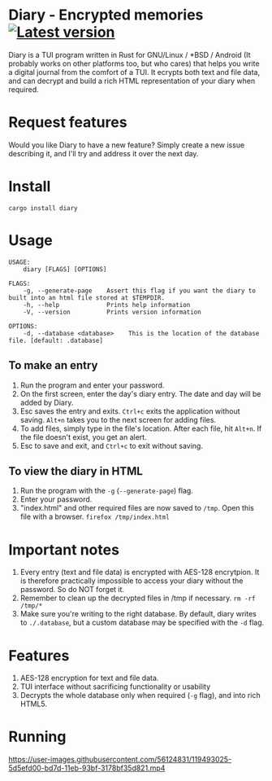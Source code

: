 # Diary - Encrypted memories [![Latest version]][crates.io]
Diary is a TUI program written in Rust for GNU/Linux / \*BSD / Android  (It probably works on other platforms too, but who cares) that helps you write a digital journal from the comfort of a TUI. It ecrypts both text and file data, and can decrypt and build a rich HTML representation of your diary when required.

[Latest Version]: https://img.shields.io/crates/v/diary.svg
[crates.io]: https://crates.io/crates/diary

# Request features
Would you like Diary to have a new feature? Simply create a new issue describing it, and I'll try and address it over the next day.

# Install
```cargo install diary```

# Usage 
```
USAGE:
    diary [FLAGS] [OPTIONS]

FLAGS:
    -g, --generate-page    Assert this flag if you want the diary to built into an html file stored at $TEMPDIR.
    -h, --help             Prints help information
    -V, --version          Prints version information

OPTIONS:
    -d, --database <database>    This is the location of the database file. [default: .database]
```

## To make an entry
1. Run the program and enter your password. 
2. On the first screen, enter the day's diary entry. The date and day will be added by Diary. 
3. Esc saves the entry and exits. ```Ctrl+c``` exits the application without saving. ```Alt+n``` takes you to the next screen for adding files.
4. To add files, simply type in the file's location. After each file, hit ```Alt+n```. If the file doesn't exist, you get an alert.
5. Esc to save and exit, and ```Ctrl+c``` to exit without saving.
  
## To view the diary in HTML
1. Run the program with the ```-g``` (```--generate-page```) flag.
2. Enter your password.
3. "index.html" and other required files are now saved to ```/tmp```. Open this file with a browser. 
  ```firefox /tmp/index.html```
 
# Important notes
1. Every entry (text and file data) is encrypted with AES-128 encrytpion. It is therefore practically impossible to access your diary without the password. So do NOT forget it.
2. Remember to clean up the decrypted files in /tmp if necessary.
  ```rm -rf /tmp/*```
3. Make sure you're writing to the right database. By default, diary writes to ```./.database```, but a custom database may be specified with the ```-d``` flag.
  
# Features
1. AES-128 encryption for text and file data.
2. TUI interface without sacrificing functionality or usability
3. Decrypts the whole database only when required (```-g``` flag), and into rich HTML5.

# Running

https://user-images.githubusercontent.com/56124831/119493025-5d5efd00-bd7d-11eb-93bf-3178bf35d821.mp4
